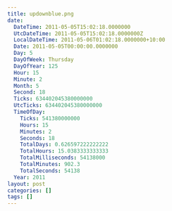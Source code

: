```yaml
---
title: updownblue.png
date:
  DateTime: 2011-05-05T15:02:18.0000000
  UtcDateTime: 2011-05-05T15:02:18.0000000Z
  LocalDateTime: 2011-05-06T01:02:18.0000000+10:00
  Date: 2011-05-05T00:00:00.0000000
  Day: 5
  DayOfWeek: Thursday
  DayOfYear: 125
  Hour: 15
  Minute: 2
  Month: 5
  Second: 18
  Ticks: 634402045380000000
  UtcTicks: 634402045380000000
  TimeOfDay:
    Ticks: 541380000000
    Hours: 15
    Minutes: 2
    Seconds: 18
    TotalDays: 0.626597222222222
    TotalHours: 15.0383333333333
    TotalMilliseconds: 54138000
    TotalMinutes: 902.3
    TotalSeconds: 54138
  Year: 2011
layout: post
categories: []
tags: []
---
```


